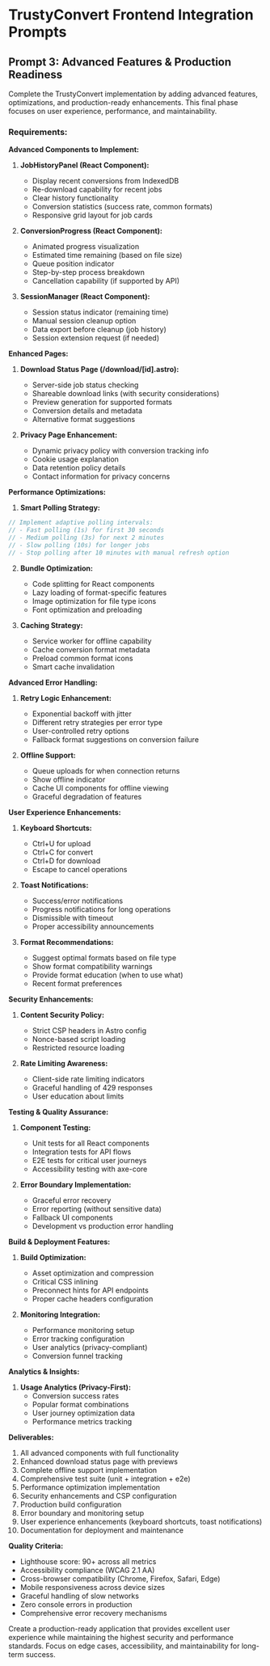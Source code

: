 # TrustyConvert Frontend Integration Prompts

## Prompt 3: Advanced Features & Production Readiness

Complete the TrustyConvert implementation by adding advanced features, optimizations, and production-ready enhancements. This final phase focuses on user experience, performance, and maintainability.

### Requirements:

**Advanced Components to Implement:**

1. **JobHistoryPanel (React Component):**

   - Display recent conversions from IndexedDB
   - Re-download capability for recent jobs
   - Clear history functionality
   - Conversion statistics (success rate, common formats)
   - Responsive grid layout for job cards

2. **ConversionProgress (React Component):**

   - Animated progress visualization
   - Estimated time remaining (based on file size)
   - Queue position indicator
   - Step-by-step process breakdown
   - Cancellation capability (if supported by API)

3. **SessionManager (React Component):**
   - Session status indicator (remaining time)
   - Manual session cleanup option
   - Data export before cleanup (job history)
   - Session extension request (if needed)

**Enhanced Pages:**

1. **Download Status Page (/download/[id].astro):**

   - Server-side job status checking
   - Shareable download links (with security considerations)
   - Preview generation for supported formats
   - Conversion details and metadata
   - Alternative format suggestions

2. **Privacy Page Enhancement:**
   - Dynamic privacy policy with conversion tracking info
   - Cookie usage explanation
   - Data retention policy details
   - Contact information for privacy concerns

**Performance Optimizations:**

1. **Smart Polling Strategy:**

```typescript
// Implement adaptive polling intervals:
// - Fast polling (1s) for first 30 seconds
// - Medium polling (3s) for next 2 minutes
// - Slow polling (10s) for longer jobs
// - Stop polling after 10 minutes with manual refresh option
```

2. **Bundle Optimization:**

   - Code splitting for React components
   - Lazy loading of format-specific features
   - Image optimization for file type icons
   - Font optimization and preloading

3. **Caching Strategy:**
   - Service worker for offline capability
   - Cache conversion format metadata
   - Preload common format icons
   - Smart cache invalidation

**Advanced Error Handling:**

1. **Retry Logic Enhancement:**

   - Exponential backoff with jitter
   - Different retry strategies per error type
   - User-controlled retry options
   - Fallback format suggestions on conversion failure

2. **Offline Support:**
   - Queue uploads for when connection returns
   - Show offline indicator
   - Cache UI components for offline viewing
   - Graceful degradation of features

**User Experience Enhancements:**

1. **Keyboard Shortcuts:**

   - Ctrl+U for upload
   - Ctrl+C for convert
   - Ctrl+D for download
   - Escape to cancel operations

2. **Toast Notifications:**

   - Success/error notifications
   - Progress notifications for long operations
   - Dismissible with timeout
   - Proper accessibility announcements

3. **Format Recommendations:**
   - Suggest optimal formats based on file type
   - Show format compatibility warnings
   - Provide format education (when to use what)
   - Recent format preferences

**Security Enhancements:**

1. **Content Security Policy:**

   - Strict CSP headers in Astro config
   - Nonce-based script loading
   - Restricted resource loading

2. **Rate Limiting Awareness:**
   - Client-side rate limiting indicators
   - Graceful handling of 429 responses
   - User education about limits

**Testing & Quality Assurance:**

1. **Component Testing:**

   - Unit tests for all React components
   - Integration tests for API flows
   - E2E tests for critical user journeys
   - Accessibility testing with axe-core

2. **Error Boundary Implementation:**
   - Graceful error recovery
   - Error reporting (without sensitive data)
   - Fallback UI components
   - Development vs production error handling

**Build & Deployment Features:**

1. **Build Optimization:**

   - Asset optimization and compression
   - Critical CSS inlining
   - Preconnect hints for API endpoints
   - Proper cache headers configuration

2. **Monitoring Integration:**
   - Performance monitoring setup
   - Error tracking configuration
   - User analytics (privacy-compliant)
   - Conversion funnel tracking

**Analytics & Insights:**

1. **Usage Analytics (Privacy-First):**
   - Conversion success rates
   - Popular format combinations
   - User journey optimization data
   - Performance metrics tracking

**Deliverables:**

1. All advanced components with full functionality
2. Enhanced download status page with previews
3. Complete offline support implementation
4. Comprehensive test suite (unit + integration + e2e)
5. Performance optimization implementation
6. Security enhancements and CSP configuration
7. Production build configuration
8. Error boundary and monitoring setup
9. User experience enhancements (keyboard shortcuts, toast notifications)
10. Documentation for deployment and maintenance

**Quality Criteria:**

- Lighthouse score: 90+ across all metrics
- Accessibility compliance (WCAG 2.1 AA)
- Cross-browser compatibility (Chrome, Firefox, Safari, Edge)
- Mobile responsiveness across device sizes
- Graceful handling of slow networks
- Zero console errors in production
- Comprehensive error recovery mechanisms

Create a production-ready application that provides excellent user experience while maintaining the highest security and performance standards. Focus on edge cases, accessibility, and maintainability for long-term success.
